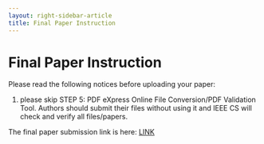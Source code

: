 ```yaml
---
layout: right-sidebar-article
title: Final Paper Instruction
---
```


# Final Paper Instruction

Please read the following notices before uploading your paper:

1. please skip STEP 5: PDF eXpress Online File Conversion/PDF Validation Tool. Authors should submit their files without using it and IEEE CS will check and verify all files/papers.

The final paper submission link is here: [LINK](http://www.ieeeconfpublishing.org/cpir/authorKit.asp?Facility=CPS_Nov&ERoom=DASC%2DPICom%2DDataCom%2DCyberSciTec+2017)

